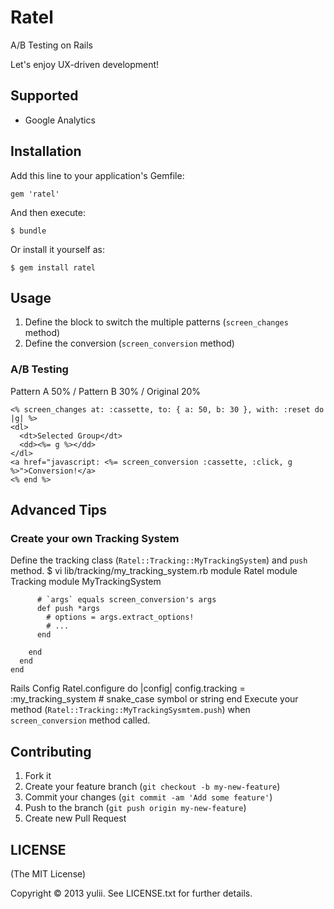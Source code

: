 # Ratel

A/B Testing on Rails

Let's enjoy UX-driven development!

## Supported
- Google Analytics

## Installation

Add this line to your application's Gemfile:

    gem 'ratel'

And then execute:

    $ bundle

Or install it yourself as:

    $ gem install ratel

## Usage

1. Define the block to switch the multiple patterns (`screen_changes` method)
2. Define the conversion (`screen_conversion` method)

### A/B Testing
Pattern A 50% / Pattern B 30% / Original 20%

    <% screen_changes at: :cassette, to: { a: 50, b: 30 }, with: :reset do |g| %>
    <dl>
      <dt>Selected Group</dt>
      <dd><%= g %></dd>
    </dl>
    <a href="javascript: <%= screen_conversion :cassette, :click, g %>">Conversion!</a>
    <% end %>

## Advanced Tips
### Create your own Tracking System
Define the tracking class (`Ratel::Tracking::MyTrackingSystem`) and `push` method.
    $ vi lib/tracking/my_tracking_system.rb
    module Ratel
      module Tracking
        module MyTrackingSystem
    
          # `args` equals screen_conversion's args
          def push *args
            # options = args.extract_options!
            # ...
          end
          
        end
      end
    end
Rails Config
    Ratel.configure do |config|
      config.tracking = :my_tracking_system # snake_case symbol or string
    end
Execute your method (`Ratel::Tracking::MyTrackingSysmtem.push`) when `screen_conversion` method called.

## Contributing

1. Fork it
2. Create your feature branch (`git checkout -b my-new-feature`)
3. Commit your changes (`git commit -am 'Add some feature'`)
4. Push to the branch (`git push origin my-new-feature`)
5. Create new Pull Request

## LICENSE
(The MIT License)

Copyright © 2013 yulii. See LICENSE.txt for further details.
